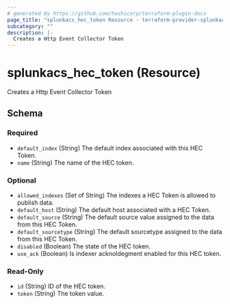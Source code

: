 ```yaml
---
# generated by https://github.com/hashicorp/terraform-plugin-docs
page_title: "splunkacs_hec_token Resource - terraform-provider-splunkacs"
subcategory: ""
description: |-
  Creates a Http Event Collector Token
---
```


# splunkacs_hec_token (Resource)

Creates a Http Event Collector Token



<!-- schema generated by tfplugindocs -->
## Schema

### Required

- `default_index` (String) The default index associated with this HEC Token.
- `name` (String) The name of the HEC token.

### Optional

- `allowed_indexes` (Set of String) The indexes a HEC Token is allowed to publish data.
- `default_host` (String) The default host associated with a HEC Token.
- `default_source` (String) The default source value assigned to the data from this HEC Token.
- `default_sourcetype` (String) The default sourcetype assigned to the data from this HEC Token.
- `disabled` (Boolean) The state of the HEC token.
- `use_ack` (Boolean) Is indexer acknoldegment enabled for this HEC token.

### Read-Only

- `id` (String) ID of the HEC token.
- `token` (String) The token value.


